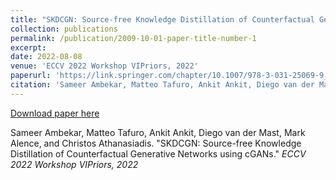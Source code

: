 ```yaml
---
title: "SKDCGN: Source-free Knowledge Distillation of Counterfactual Generative Networks using cGANs"
collection: publications
permalink: /publication/2009-10-01-paper-title-number-1
excerpt: 
date: 2022-08-08
venue: 'ECCV 2022 Workshop VIPriors, 2022'
paperurl: 'https://link.springer.com/chapter/10.1007/978-3-031-25069-9_43'
citation: 'Sameer Ambekar, Matteo Tafuro, Ankit Ankit, Diego van der Mast, Mark Alence, and Christos Athanasiadis. "SKDCGN: Source-free Knowledge Distillation of Counterfactual Generative Networks using cGANs." <i>ECCV 2022 Workshop VIPriors, 2022</i>'
---
```


[Download paper here](https://link.springer.com/chapter/10.1007/978-3-031-25069-9_43)

Sameer Ambekar, Matteo Tafuro, Ankit Ankit, Diego van der Mast, Mark Alence, and Christos Athanasiadis. "SKDCGN: Source-free Knowledge Distillation of Counterfactual Generative Networks using cGANs." <i>ECCV 2022 Workshop VIPriors, 2022</i>
